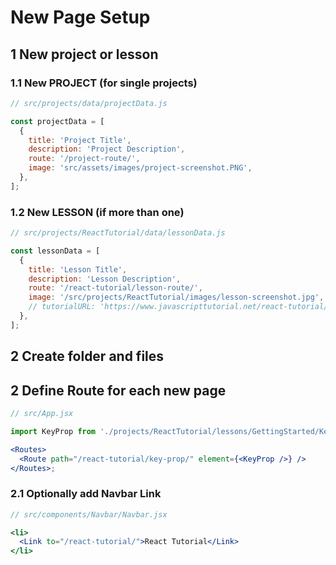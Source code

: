 # New Page Setup

## 1 New project or lesson 

### 1.1 New PROJECT (for single projects)

```jsx
// src/projects/data/projectData.js

const projectData = [
  {
    title: 'Project Title',
    description: 'Project Description',
    route: '/project-route/',
    image: 'src/assets/images/project-screenshot.PNG',
  },
];
```

### 1.2 New LESSON (if more than one)

```jsx
// src/projects/ReactTutorial/data/lessonData.js

const lessonData = [
  {
    title: 'Lesson Title',
    description: 'Lesson Description',
    route: '/react-tutorial/lesson-route/',
    image: '/src/projects/ReactTutorial/images/lesson-screenshot.jpg',
    // tutorialURL: 'https://www.javascripttutorial.net/react-tutorial/lesson-url/',
  },
];
```

## 2 Create folder and files


## 2 Define Route for each new page

```jsx
// src/App.jsx

import KeyProp from './projects/ReactTutorial/lessons/GettingStarted/KeyProp';

<Routes>
  <Route path="/react-tutorial/key-prop/" element={<KeyProp />} />
</Routes>;
```

### 2.1 Optionally add Navbar Link

```jsx
// src/components/Navbar/Navbar.jsx

<li>
  <Link to="/react-tutorial/">React Tutorial</Link>
</li>
```

